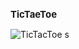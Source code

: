 <h2 style="font-size: 15px;">TicTaeToe</h2>

![TicTacToe s](https://github.com/user-attachments/assets/aae5bd18-7a66-44e7-8c83-8ca828d6f22f)
